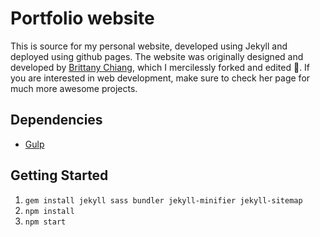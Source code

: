 # Portfolio website

This is source for my personal website, developed using Jekyll and deployed using github pages. 
The website was originally designed and developed by [Brittany Chiang](https://github.com/bchiang7/bchiang7.github.io), which I mercilessly forked and edited 😬. If you are interested in web development, make sure to check her page for much more awesome projects.

## Dependencies

- [Gulp](https://gulpjs.com/)

## Getting Started

1.  `gem install jekyll sass bundler jekyll-minifier jekyll-sitemap`
2.  `npm install`
3.  `npm start`
